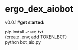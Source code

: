 # ergo_dex_aiobot
v0.0.1
#**get started:**

  pip install -r req.txt <br />
  (create .env; add TOKEN_BOT) <br />
  python bot_aio.py <br />
  
